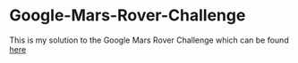 # Google-Mars-Rover-Challenge

This is my solution to the Google Mars Rover Challenge which can be found <a href="https://code.google.com/archive/p/marsrovertechchallenge/" target="_blank">here</a>
